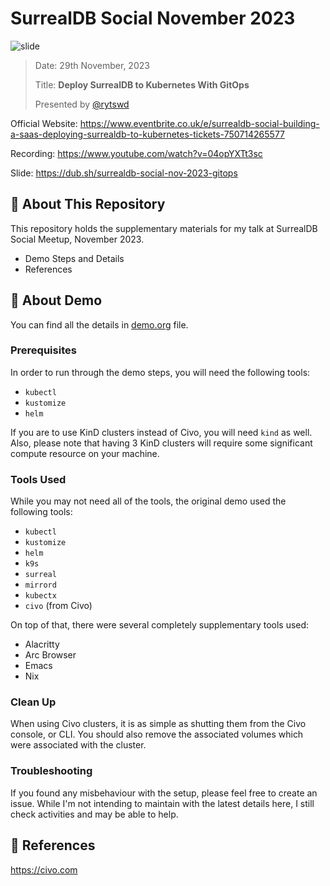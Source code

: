 # SurrealDB Social November 2023

![slide](https://github.com/rytswd/surrealdb-social-2023/assets/23435099/ffc6ad5e-bbf5-46e9-9218-6a93f5bc82b9)

> Date: 29th November, 2023
>
> Title: **Deploy SurrealDB to Kubernetes With GitOps**
>
> Presented by [@rytswd](https://github.com/rytswd)

Official Website:
https://www.eventbrite.co.uk/e/surrealdb-social-building-a-saas-deploying-surrealdb-to-kubernetes-tickets-750714265577

Recording: https://www.youtube.com/watch?v=04opYXTt3sc

Slide: https://dub.sh/surrealdb-social-nov-2023-gitops

## 🌄 About This Repository

This repository holds the supplementary materials for my talk at SurrealDB
Social Meetup, November 2023.

- Demo Steps and Details
- References

## 🛝 About Demo

You can find all the details in [demo.org](demo.org) file.

### Prerequisites

In order to run through the demo steps, you will need the following tools:

- `kubectl`
- `kustomize`
- `helm`

If you are to use KinD clusters instead of Civo, you will need `kind` as well.
Also, please note that having 3 KinD clusters will require some significant
compute resource on your machine.

### Tools Used

While you may not need all of the tools, the original demo used the following
tools:

- `kubectl`
- `kustomize`
- `helm`
- `k9s`
- `surreal`
- `mirrord`
- `kubectx`
- `civo` (from Civo)

On top of that, there were several completely supplementary tools used:

- Alacritty
- Arc Browser
- Emacs
- Nix

### Clean Up

When using Civo clusters, it is as simple as shutting them from the Civo console, or CLI. You should also remove the associated volumes which were associated with the cluster.

### Troubleshooting

If you found any misbehaviour with the setup, please feel free to create an issue. While I'm not intending to maintain with the latest details here, I still check activities and may be able to help.

## 🔎 References

https://civo.com
